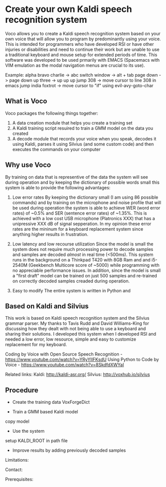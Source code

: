 # Create your own Kaldi speech recognition system

Voco allows you to create a Kaldi speech recognition system based on your own voice that will allow you to program by predominantly using your voice. This is intended for programmers who have developed RSI or have other injuries or disabilities and need to continue their work but are unable to use a traditional keyboard and mouse setup for extended periods of time. This software was developed to be used prmarily with EMACS (Spacemacs with VIM emulation as the modal navigation menus are crucial to its use).

Example:
alpha bravo charlie -> abc
switch window -> alt + tab
page down -> page down
up three -> up up up
jump 308 -> move cursor to line 308 in emacs
jump india foxtrot -> move cursor to "if" using evil-avy-goto-char 

## What is Voco

Voco packages the following things together:
1. A data creation module that helps you create a training set
2. A Kaldi training script resuired to train a GMM model on the data you created
3. A decode module that records your voice when you speak, decodes it using Kaldi, parses it using Silvius (and some custom code) and then executes the commands on your computer

## Why use Voco

By training on data that is representive of the data the system will see during operation and by keeping the dictionary of possible words small this system is able to provide the following advantages:

1. Low error rates
By keeping the dictionary small (I am using 86 possible commands) and by training on the microphone and noise profile that will be used during operation the system is able to achieve WER (word error rates) of ~0.5% and SER (sentence error rates) of ~1.35%. This is achieved with a low cost USB microphone (Platronics XXX) that has a unipressive XXX dB of signal sepperation. In my opinion these error rates are the mininum for a keyboard replacement system since anything higher results in frustration.

2. Low latency and low recourse utilization
Since the model is small the system does not require much processing power to decode samples and samples are decoded *almost* in real time (<500ms). This system runs in the background on a Thinkpad T420 with 8GB Ram and and i5-2540M (Geekbench Multicore score of ~5000) while programming with no appreciable performance issues. In addition, since the model is small a "first draft" model can be trained on just 500 samples and re-trained on correctly decoded samples creaded during operation. 

3. Easy to modify
The entire system is written in Python and 


## Based on Kaldi and Silvius
This work is based on Kaldi speech recognition system and the Silvius grammar parser. My thanks to Tavis Rudd and David Williams-King for discussing how they dealt with not being able to use a keyboard and sharing their solutions. I developed this system when I developed RSI and needed a low error, low resource, simple and easy to customize replacement for my keyboard.

Coding by Voice with Open Source Speech Recognition - https://www.youtube.com/watch?v=YRyYIIFKsdU
Using Python to Code by Voice - https://www.youtube.com/watch?v=8SkdfdXWYaI

Related links:
Kaldi: http://kaldi-asr.org/
Silvius: http://voxhub.io/silvius


## Procedure
* Create the training data
VoxForgeDict

* Train a GMM based Kaldi model


copy model

* Use the system

setup KALDI_ROOT in path file


* Improve results by adding previously decoded samples



Limitations:




Contact:


Prerequisites:
